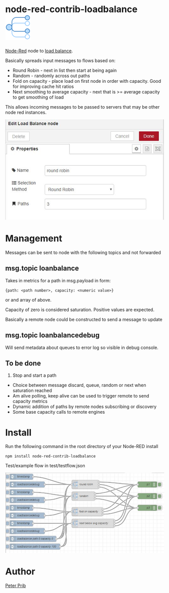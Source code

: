 # node-red-contrib-loadbalance ![loadbalance](loadbalance/icons/icons8-multicast-80.png "Load Balance") 


[Node-Red][1] node to [load balance][2].

Basically spreads input messages to flows based on:
* Round Robin - next in list then start at being again
* Random - randomly across out paths
* Fold on capacity - place load on first node in order with capacity.  Good for improving cache hit ratios 
* Next smoothing to average capacity - next that is >= average capacity to get smoothing of load


This allows incoming messages to be passed to servers that may be other node red instances.

![Load Balance](documentation/loadbalance.JPG "Load Balance")

# Management

Messages can be sent to node with the following topics and not forwarded 

## msg.topic loanbalance

Takes in metrics for a path in msg.payload in form:

	{path: <path number>, capacity: <numeric value>} 

or and array of above.

Capacity of zero is considered saturation.  Positive values are expected.

Basically a remote node could be constructed to send a message to update 

## msg.topic loanbalancedebug

Will send metadata about queues to error log so visible in debug console.


## To be done

1. Stop and start a path
* Choice between message discard, queue, random or next when saturation reached 
* Am alive polling, keep alive can be used to trigger remote to send capacity metrics
* Dynamic addition of paths by remote nodes subscribing or discovery
* Some base capacity calls to remote engines 


# Install

Run the following command in the root directory of your Node-RED install

    npm install node-red-contrib-loadbalance


Test/example flow in  test/testflow.json

![Test](documentation/test.JPG "Test flow")

# Author
  
[Peter Prib][3] 

[id]: url "title"

[1]: http://nodered.org "node-red home page"

[2]: https://www.npmjs.com/package/node-red-contrib-loadbalance "source code"

[3]: https://github.com/peterprib "base github"
